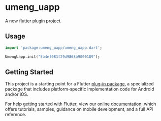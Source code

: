# umeng_uapp

A new flutter plugin project.

## Usage

```dart
import 'package:umeng_uapp/umeng_uapp.dart'; 

UmengUapp.init("5b4ef081f29d9868b9000189");
```



## Getting Started

This project is a starting point for a Flutter
[plug-in package](https://flutter.dev/developing-packages/),
a specialized package that includes platform-specific implementation code for
Android and/or iOS.

For help getting started with Flutter, view our 
[online documentation](https://flutter.dev/docs), which offers tutorials, 
samples, guidance on mobile development, and a full API reference.
